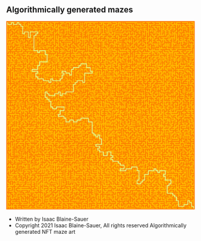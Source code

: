 ## Algorithmically generated mazes
![alt text](https://github.com/isaacbs/blocks/blob/main/src/output/maze252.png)
 * Written by Isaac Blaine-Sauer
 * Copyright 2021 Isaac Blaine-Sauer, All rights reserved
Algorithmically generated NFT maze art

